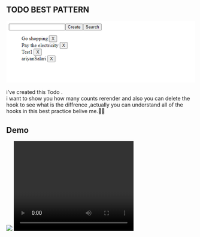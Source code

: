 TODO BEST PATTERN 
-
<img src='/public/todo.png'/>

i've created this Todo .<br/>
i want to show you how many counts rerender and also you can delete the hook to see what is the diffrence ,actually you can understand all of the hooks in this best practice belive me.🕵️‍♂️


Demo 
-
<img src="/public/Todo.mov" />
<video width="320" height="240" controls>
  <source src="/public/Todo.mov" type="video/mp4">
  Your browser does not support the video tag.
</video>
